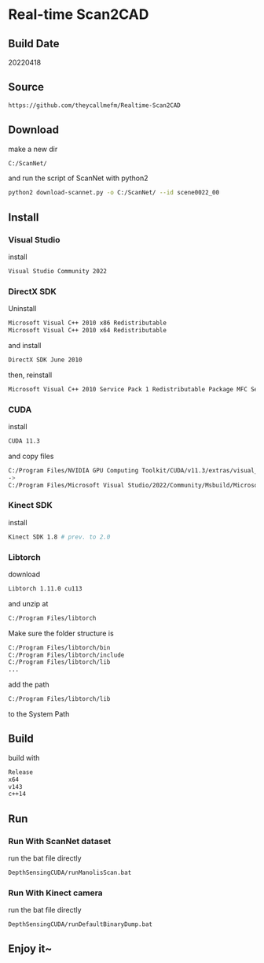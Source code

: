 # Real-time Scan2CAD

## Build Date

20220418

## Source

```bash
https://github.com/theycallmefm/Realtime-Scan2CAD
```

## Download

make a new dir

```bash
C:/ScanNet/
```

and run the script of ScanNet with python2

```bash
python2 download-scannet.py -o C:/ScanNet/ --id scene0022_00
```

## Install

### Visual Studio

install

```bash
Visual Studio Community 2022
```

### DirectX SDK

Uninstall

```bash
Microsoft Visual C++ 2010 x86 Redistributable
Microsoft Visual C++ 2010 x64 Redistributable
```

and install

```bash
DirectX SDK June 2010
```

then, reinstall

```bash
Microsoft Visual C++ 2010 Service Pack 1 Redistributable Package MFC Security Update
```

### CUDA

install

```bash
CUDA 11.3
```

and copy files

```bash
C:/Program Files/NVIDIA GPU Computing Toolkit/CUDA/v11.3/extras/visual_studio_integration/MSBuildExtensions/*
->
C:/Program Files/Microsoft Visual Studio/2022/Community/Msbuild/Microsoft/VC/v170/BuildCustomizations/
```

### Kinect SDK

install

```bash
Kinect SDK 1.8 # prev. to 2.0
```

### Libtorch

download

```bash
Libtorch 1.11.0 cu113
```

and unzip at

```bash
C:/Program Files/libtorch
```

Make sure the folder structure is

```bash
C:/Program Files/libtorch/bin
C:/Program Files/libtorch/include
C:/Program Files/libtorch/lib
...
```

add the path

```bash
C:/Program Files/libtorch/lib
```

to the System Path

## Build

build with

```bash
Release
x64
v143
c++14
```

## Run

### Run With ScanNet dataset

run the bat file directly

```bash
DepthSensingCUDA/runManolisScan.bat
```

### Run With Kinect camera

run the bat file directly

```bash
DepthSensingCUDA/runDefaultBinaryDump.bat
```

## Enjoy it~
